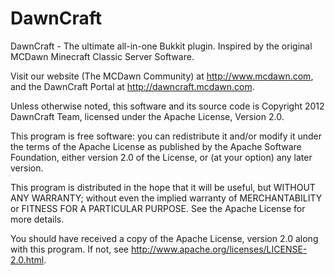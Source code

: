 DawnCraft
=========

DawnCraft - The ultimate all-in-one Bukkit plugin. Inspired by the original MCDawn Minecraft Classic Server Software.

Visit our website (The MCDawn Community) at http://www.mcdawn.com, and the DawnCraft Portal at http://dawncraft.mcdawn.com.

Unless otherwise noted, this software and its source code is Copyright 2012 DawnCraft Team, licensed under the Apache License, Version 2.0.

This program is free software: you can redistribute it and/or modify it under the terms of the Apache License as published by the Apache Software Foundation, either version 2.0 of the License, or (at your option) any later version.

This program is distributed in the hope that it will be useful, but WITHOUT ANY WARRANTY; without even the implied warranty of MERCHANTABILITY or FITNESS FOR A PARTICULAR PURPOSE. See the Apache License for more details.

You should have received a copy of the Apache License, version 2.0 along with this program. If not, see http://www.apache.org/licenses/LICENSE-2.0.html.